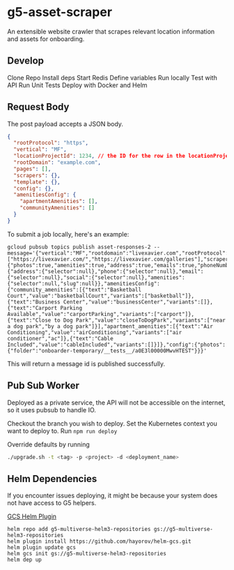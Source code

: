 # g5-asset-scraper

An extensible website crawler that scrapes relevant location information and assets for onboarding.

## Develop

Clone Repo
Install deps
Start Redis
Define variables
Run locally
Test with API
Run Unit Tests
Deploy with Docker and Helm
## Request Body

The post payload accepts a JSON body.
``` json
{
  "rootProtocol": "https",
  "vertical": "MF",
  "locationProjectId": 1234, // the ID for the row in the locationProjects table of the Onboarder
  "rootDomain": "example.com",
  "pages": [],
  "scrapers": {},
  "template": {},
  "config": {},
  "amenitiesConfig": {
    "apartmentAmenities": [],
    "communityAmenities": []
  }
}
```

To submit a job locally, here's an example:

```
gcloud pubsub topics publish asset-responses-2 --message='{"vertical":"MF","rootdomain":"livexavier.com","rootProtocol":"http","locationId":9999,"pages":["https://livexavier.com/","https://livexavier.com/galleries"],"scrapers":{"photos":true,"amenities":true,"address":true,"emails":true,"phoneNumber":true,"social":true},"template":{"address":{"selector":null},"phone":{"selector":null},"email":{"selector":null},"social":{"selector":null},"amenities":{"selector":null,"slug":null}},"amenitiesConfig":{"community_amenities":[{"text":"Basketball Court","value":"basketballCourt","variants":["basketball"]},{"text":"Business Center","value":"businessCenter","variants":[]},{"text":"Carport Parking Available","value":"carportParking","variants":["carport"]},{"text":"Close to Dog Park","value":"closeToDogPark","variants":["near a dog park","by a dog park"]}],"apartment_amenities":[{"text":"Air Conditioning","value":"airConditioning","variants":["air conditioner","ac"]},{"text":"Cable Included","value":"cableIncluded","variants":[]}]},"config":{"photos":{"folder":"onboarder-temporary/__tests__/a0E3l00000MwvHTEST"}}}'
```
This will return a message id is published successfully.


## Pub Sub Worker

Deployed as a private service, the API will not be accessible on the internet, so it uses pubsub to handle IO.

Checkout the branch you wish to deploy.
Set the Kubernetes context you want to deploy to.
Run `npm run deploy`

Override defaults by running
``` sh
./upgrade.sh -t <tag> -p <project> -d <deployment_name>
```
## Helm Dependencies

If you encounter issues deploying, it might be because your system does not have access to G5 helpers.

[GCS Helm Plugin](https://github.com/hayorov/helm-gcs)
``` console
helm repo add g5-multiverse-helm3-repositories gs://g5-multiverse-helm3-repositories
helm plugin install https://github.com/hayorov/helm-gcs.git
helm plugin update gcs
helm gcs init gs://g5-multiverse-helm3-repositories
helm dep up
```
